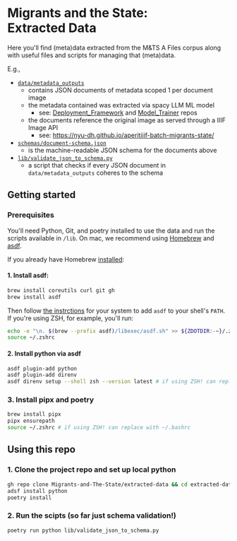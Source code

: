 # Migrants and the State:<br>Extracted Data

Here you'll find (meta)data extracted from the M&TS A Files corpus along with useful files and scripts for managing that (meta)data.

E.g.,

+ [`data/metadata_outputs`](data/metadata_outputs/)
  - contains JSON documents of metadata scoped 1 per document image
  - the metadata contained was extracted via spacy LLM ML model
    + see: [Deployment_Framework](https://github.com/Migrants-and-The-State/Deployment_Framework/) and [Model_Trainer](https://github.com/Migrants-and-The-State/Model_Trainer) repos
  - the documents reference the original image as served through a IIIF Image API
    + see: https://nyu-dh.github.io/aperitiiif-batch-migrants-state/
+ [`schemas/document-schema.json`](schemas/document-schema.json)
  - is the machine-readable JSON schema for the documents above
+ [`lib/validate_json_to_schema.py`](lib/validate_json_to_schema.py)
  - a script that checks if every JSON document in `data/metadata_outputs` coheres to the schema

## Getting started

### Prerequisites

You'll need Python, Git, and poetry installed to use the data and run the scripts available in `/lib`. On mac, we recommend using [Homebrew](https://brew.sh/) and [asdf](https://asdf-vm.com/). 

If you already have Homebrew [installed](https://docs.brew.sh/Installation):

#### 1. Install asdf:

```sh
brew install coreutils curl git gh
brew install asdf
```

Then follow [the instrctions](https://asdf-vm.com/guide/getting-started.html#_3-install-asdf) for your system to add `asdf` to your shell's `PATH`. If you're using ZSH, for example, you'll run:

```sh
echo -e "\n. $(brew --prefix asdf)/libexec/asdf.sh" >> ${ZDOTDIR:-~}/.zshrc
source ~/.zshrc
```

#### 2. Install python via asdf
```sh
asdf plugin-add python
asdf plugin-add direnv
asdf direnv setup --shell zsh --version latest # if using ZSH! can replace with bash
```

### 3. Install pipx and poetry
```sh
brew install pipx
pipx ensurepath 
source ~/.zshrc # if using ZSH! can replace with ~/.bashrc
```

## Using this repo

### 1. Clone the project repo and set up local python

``` sh
gh repo clone Migrants-and-The-State/extracted-data && cd extracted-data
adsf install python
poetry install
```
### 2. Run the scipts (so far just schema validation!)

``` sh
poetry run python lib/validate_json_to_schema.py
```

